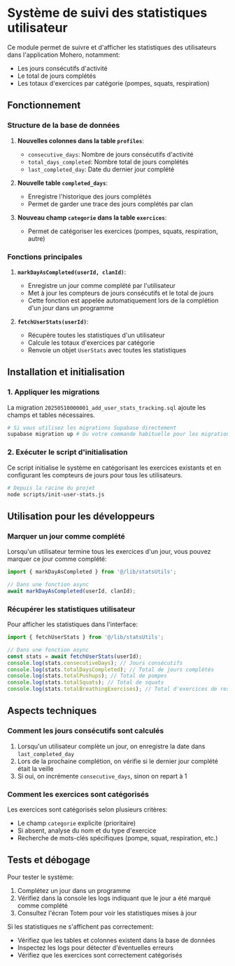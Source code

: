 # Système de suivi des statistiques utilisateur

Ce module permet de suivre et d'afficher les statistiques des utilisateurs dans l'application Mohero, notamment:
- Les jours consécutifs d'activité
- Le total de jours complétés
- Les totaux d'exercices par catégorie (pompes, squats, respiration)

## Fonctionnement

### Structure de la base de données

1. **Nouvelles colonnes dans la table `profiles`**:
   - `consecutive_days`: Nombre de jours consécutifs d'activité
   - `total_days_completed`: Nombre total de jours complétés
   - `last_completed_day`: Date du dernier jour complété

2. **Nouvelle table `completed_days`**:
   - Enregistre l'historique des jours complétés
   - Permet de garder une trace des jours complétés par clan

3. **Nouveau champ `categorie` dans la table `exercices`**:
   - Permet de catégoriser les exercices (pompes, squats, respiration, autre)

### Fonctions principales

1. **`markDayAsCompleted(userId, clanId)`**:
   - Enregistre un jour comme complété par l'utilisateur
   - Met à jour les compteurs de jours consécutifs et le total de jours
   - Cette fonction est appelée automatiquement lors de la complétion d'un jour dans un programme

2. **`fetchUserStats(userId)`**:
   - Récupère toutes les statistiques d'un utilisateur
   - Calcule les totaux d'exercices par catégorie
   - Renvoie un objet `UserStats` avec toutes les statistiques

## Installation et initialisation

### 1. Appliquer les migrations

La migration `20250510000001_add_user_stats_tracking.sql` ajoute les champs et tables nécessaires.

```bash
# Si vous utilisez les migrations Supabase directement
supabase migration up # Ou votre commande habituelle pour les migrations
```

### 2. Exécuter le script d'initialisation

Ce script initialise le système en catégorisant les exercices existants et en configurant les compteurs de jours pour tous les utilisateurs.

```bash
# Depuis la racine du projet
node scripts/init-user-stats.js
```

## Utilisation pour les développeurs

### Marquer un jour comme complété

Lorsqu'un utilisateur termine tous les exercices d'un jour, vous pouvez marquer ce jour comme complété:

```typescript
import { markDayAsCompleted } from '@/lib/statsUtils';

// Dans une fonction async
await markDayAsCompleted(userId, clanId);
```

### Récupérer les statistiques utilisateur

Pour afficher les statistiques dans l'interface:

```typescript
import { fetchUserStats } from '@/lib/statsUtils';

// Dans une fonction async
const stats = await fetchUserStats(userId);
console.log(stats.consecutiveDays); // Jours consécutifs
console.log(stats.totalDaysCompleted); // Total de jours complétés
console.log(stats.totalPushups); // Total de pompes
console.log(stats.totalSquats); // Total de squats
console.log(stats.totalBreathingExercises); // Total d'exercices de respiration
```

## Aspects techniques

### Comment les jours consécutifs sont calculés

1. Lorsqu'un utilisateur complète un jour, on enregistre la date dans `last_completed_day`
2. Lors de la prochaine complétion, on vérifie si le dernier jour complété était la veille
3. Si oui, on incrémente `consecutive_days`, sinon on repart à 1

### Comment les exercices sont catégorisés

Les exercices sont catégorisés selon plusieurs critères:
- Le champ `categorie` explicite (prioritaire)
- Si absent, analyse du nom et du type d'exercice
- Recherche de mots-clés spécifiques (pompe, squat, respiration, etc.)

## Tests et débogage

Pour tester le système:

1. Complétez un jour dans un programme
2. Vérifiez dans la console les logs indiquant que le jour a été marqué comme complété
3. Consultez l'écran Totem pour voir les statistiques mises à jour

Si les statistiques ne s'affichent pas correctement:
- Vérifiez que les tables et colonnes existent dans la base de données
- Inspectez les logs pour détecter d'éventuelles erreurs
- Vérifiez que les exercices sont correctement catégorisés 